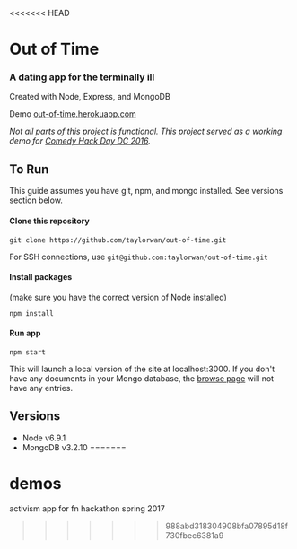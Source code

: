 <<<<<<< HEAD
# Out of Time
### A dating app for the terminally ill

Created with Node, Express, and MongoDB

Demo [out-of-time.herokuapp.com](out-of-time.herokuapp.com)

*Not all parts of this project is functional. This project served as a working demo for [Comedy Hack Day DC 2016](http://comedyhackdaydc.com/).*

## To Run
This guide assumes you have git, npm, and mongo installed. See versions section below.

#### Clone this repository
```
git clone https://github.com/taylorwan/out-of-time.git
```
For SSH connections, use `git@github.com:taylorwan/out-of-time.git`

#### Install packages
(make sure you have the correct version of Node installed)
```
npm install
```
#### Run app
```
npm start
```
This will launch a local version of the site at localhost:3000. If you don't have any documents in your Mongo database, the [browse page](localhost:3000/browse) will not have any entries.

## Versions
* Node v6.9.1
* MongoDB v3.2.10
=======
# demos
activism app for fn hackathon spring 2017
>>>>>>> 988abd318304908bfa07895d18f730fbec6381a9

